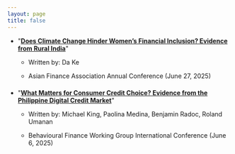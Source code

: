 ```yaml
---
layout: page
title: false
---
```




<ul>
  <li>
   <div style="margin-bottom: 1em;margin-top: 1em">
  "<a href="../assets/pdf/Discussion_Ke_AsianFA.pdf"><b>Does Climate Change Hinder Women’s Financial Inclusion? Evidence from
Rural India</b></a>"
  </div>
  </li>
 
   <ul>
      <li>
        <div style="margin-bottom: 1em;margin-top: 0.5em;">
         Written by: Da Ke
        </div>
      </li>
        <li>
        <div style="margin-bottom: 1em;margin-top: 0.5em;">
         Asian Finance Association Annual Conference (June 27, 2025)
        </div>
      </li>
    </ul>
     <li>
   <div style="margin-bottom: 1em;margin-top: 1.5em">
  "<a href="../assets/pdf/Discussion_King_et_al_BFWG.pdf"><b>What Matters for Consumer Credit Choice? Evidence from the Philippine Digital Credit Market</b></a>"
  </div>
  </li>
   <ul>
      <li>
        <div style="margin-bottom: 1em;margin-top: 0.5em;">
         Written by: Michael King, Paolina Medina, Benjamin Radoc, Roland Umanan
        </div>
      </li>
        <li>
        <div style="margin-bottom: 1em;margin-top: 0.5em;">
         Behavioural Finance Working Group International Conference (June 6, 2025)
        </div>
      </li>
    </ul>
</ul>
 
